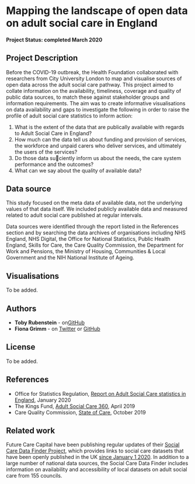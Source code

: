 # Mapping the landscape of open data on adult social care in England

#### Project Status: completed March 2020

## Project Description

Before the COVID-19 outbreak, the Health Foundation collaborated with researchers from City University London to map and visualise sources of open data across the adult social care pathway. This project aimed to collate information on the availability, timeliness, coverage and quality of public data sources, to match these against stakeholder groups and information requirements. The aim was to create informative visualisations on data availability and gaps to investigate the following in order to raise the profile of adult social care statistics to inform action:

1. What is the extent of the data that are publically available with regards to Adult Social Care
in England?
2. How much can the data tell us about funding and provision of services, the workforce and
unpaid carers who deliver services, and ultimately the users of the services?
3. Do those data su􀁽ciently inform us about the needs, the care system performance and the
outcomes?
4. What can we say about the quality of available data?

## Data source

This study focused on the meta data of available data, not the underlying values of that data itself. We included publicly available data and measured related to adult social care published at regular intervals. 

Data sources were identified through the report listed in the References section and by searching the data archives of organisations including NHS England, NHS Digital, the Office for National Statistics, Public Health England, Skills for Care, the Care Quality Commission, the Department for Work and Pensions, the Ministry of Housing, Communities & Local Government and the NIH National Institute of Ageing.

## Visualisations 

To be added. 

## Authors

* **Toby Rubenstein** - on[GitHub](https://github.com/trubens71)
* **Fiona Grimm** - on [Twitter](https://twitter.com/fiona_grimm) or [GitHub](https://github.com/fiona-grimm)

## License

To be added.

## References

* Office for Statistics Regulation, [Report on Adult Social Care statistics in England](https://osr.statisticsauthority.gov.uk/publication/report-on-adult-social-care-statistics-in-england), January 2020
* The Kings Fund, [Adult Social Care 360](https://www.kingsfund.org.uk/sites/default/files/2019-05/social-care-360-pdf.pdf?utm_source=website&utm_medium=social&utm_term=thekingsfund&utm_content=pdfreport&utm_campaign=socialcare360), April 2019
* Care Quality Commission, [State of Care](https://www.cqc.org.uk/publications/major-report/state-care), October 2019

## Related work 

Future Care Capital have been publishing regular updates of their [Social Care Data Finder Project](https://futurecarecapital.org.uk/research/social-care-data-finder/), which provides links to social care datasets that have been openly published in the UK <ins>since January 1 2020</ins>. In addition to a large number of national data sources, the Social Care Data Finder includes information on availability and accessibility of local datasets on adult social care from 155 councils.


